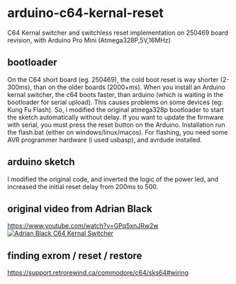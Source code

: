 # arduino-c64-kernal-reset
C64 Kernal switcher and switchless reset implementation on 250469 board revision, with Arduino Pro Mini (Atmega328P,5V,16MHz)

## bootloader
On the C64 short board (eg. 250469), the cold boot reset is way shorter (2-300ms), than on the older boards (2000+ms). When you install an Arduino kernal switcher, the c64 boots faster, than arduino (which is waiting in the bootloader for serial upload). This causes problems on some devices (eg: Kung Fu Flash). So, i modified the original atmega328p bootloader to start the sketch automatically without delay. If you want to update the firmware with serial, you must press the reset button on the Arduino.
Installation run the flash.bat (either on windows/linux/macos). For flashing, you need some AVR programmer hardware (i used usbasp), and avrdude installed.

## arduino sketch
I modified the original code, and inverted the logic of the power led, and increased the initial reset delay from 200ms to 500.

## original video from Adrian Black
https://www.youtube.com/watch?v=GPq5xnJRw2w
[![Adrian Black C64 Kernal Switcher](http://img.youtube.com/vi/GPq5xnJRw2w/0.jpg)](https://www.youtube.com/watch?v=GPq5xnJRw2w "How-To: C64 Arduino based Restore Key/Four Kernal Switcher/Hard Reset")

## finding exrom / reset / restore
https://support.retrorewind.ca/commodore/c64/sks64#wiring
